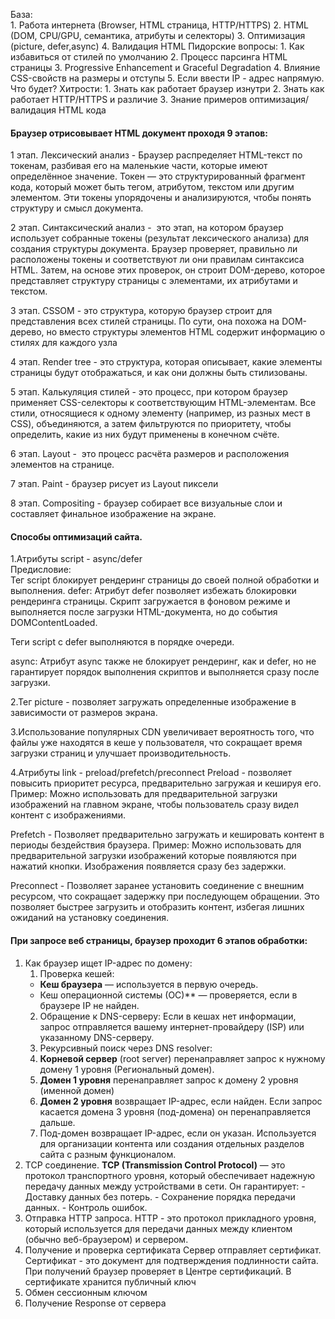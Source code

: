 
База:	
	1. Работа интернета (Browser, HTML страница, HTTP/HTTPS)
	2. HTML (DOM, CPU/GPU, семантика, атрибуты и селекторы)
	3. Оптимизация (picture, defer,async)
	4. Валидация HTML
Пидорские вопросы:
	1. Как избавиться от стилей по умолчанию
	2. Процесс парсинга HTML страницы
	3. Progressive Enhancement и Graceful Degradation
	4. Влияние CSS-свойств на размеры и отступы
	5. Если ввести IP - адрес напрямую. Что будет?
Хитрости:
	1. Знать как работает браузер изнутри
	2. Знать как работает HTTP/HTTPS и различие
	3. Знание примеров оптимизация/валидация HTML кода
#### Браузер отрисовывает HTML документ проходя 9 этапов: 
1 этап. Лексический анализ - Браузер распределяет HTML-текст по токенам, разбивая его на маленькие части, которые имеют определённое значение. Токен — это структурированный фрагмент кода, который может быть тегом, атрибутом, текстом или другим элементом. Эти токены упорядочены и анализируются, чтобы понять структуру и смысл документа. 

2 этап. Синтаксический анализ -  это этап, на котором браузер использует собранные токены (результат лексического анализа) для создания структуры документа. Браузер проверяет, правильно ли расположены токены и соответствуют ли они правилам синтаксиса HTML. Затем, на основе этих проверок, он строит DOM-дерево, которое представляет структуру страницы с элементами, их атрибутами и текстом.

3 этап. CSSOM - это структура, которую браузер строит для представления всех стилей страницы. По сути, она похожа на DOM-дерево, но вместо структуры элементов HTML содержит информацию о стилях для каждого узла

4 этап. Render tree - это структура, которая описывает, какие элементы страницы будут отображаться, и как они должны быть стилизованы.

5 этап. Калькуляция стилей - это процесс, при котором браузер применяет CSS-селекторы к соответствующим HTML-элементам. Все стили, относящиеся к одному элементу (например, из разных мест в CSS), объединяются, а затем фильтруются по приоритету, чтобы определить, какие из них будут применены в конечном счёте. 

6 этап. Layout -  это процесс расчёта размеров и расположения элементов на странице. 

7 этап. Paint - браузер рисует из Layout пиксели 

8 этап. Compositing - браузер собирает все визуальные слои и составляет финальное изображение на экране.

#### Способы оптимизаций сайта.
1.Атрибуты script - async/defer  
Предисловие:  
Тег script блокирует рендеринг страницы до своей полной обработки и выполнения.
defer:
Атрибут defer позволяет избежать блокировки рендеринга страницы. Скрипт загружается в фоновом режиме и выполняется после загрузки HTML-документа, но до события DOMContentLoaded.

Теги script с defer выполняются в порядке очереди.

async:
Атрибут async также не блокирует рендеринг, как и defer, но не гарантирует порядок выполнения скриптов и выполняется сразу после загрузки.

2.Тег picture - позволяет загружать определенные изображение в зависимости от размеров экрана.

3.Использование популярных CDN увеличивает вероятность того, что файлы уже находятся в кеше у пользователя, что сокращает время загрузки страниц и улучшает производительность.

4.Атрибуты link - preload/prefetch/preconnect
Preload - позволяет повысить приоритет ресурса, предварительно загружая и кешируя его. Пример: Можно использовать для предварительной загрузки изображений на главном экране, чтобы пользователь сразу видел контент с изображениями.

Prefetch - Позволяет предварительно загружать и кешировать контент в периоды бездействия браузера. Пример: Можно использовать для предварительной загрузки изображений которые появляются при нажатий кнопки. Изображения появляется сразу без задержки. 

Preconnect - Позволяет заранее установить соединение с внешним ресурсом, что сокращает задержку при последующем обращении. Это позволяет быстрее загрузить и отобразить контент, избегая лишних ожиданий на установку соединения.

#### При запросе веб страницы, браузер проходит 6 этапов обработки:
1. Как браузер ищет IP-адрес по домену:
   1. Проверка кешей:
	- **Кеш браузера** — используется в первую очередь.
	- Кеш операционной системы (ОС)** — проверяется, если в браузере IP не найден.
   2. Обращение к DNS-серверу:
	Если в кешах нет информации, запрос отправляется вашему интернет-провайдеру (ISP) или указанному DNS-серверу.
   3. Рекурсивный поиск через DNS resolver:
	1. **Корневой сервер** (root server) перенаправляет запрос к нужному домену 1 уровня (Региональный домен).
	2. **Домен 1 уровня** перенаправляет запрос к домену 2 уровня (именной домен)
	3. **Домен 2 уровня** возвращает IP-адрес, если найден. Если запрос касается домена 3 уровня (под-домена) он перенаправляется дальше.
	4. Под-домен возвращает IP-адрес, если он указан. Используется для организации контента или создания отдельных разделов сайта с разным функционалом.
2. TCP соединение.
	**TCP (Transmission Control Protocol)** — это протокол транспортного уровня, который обеспечивает надежную передачу данных между устройствами в сети. 
	Он гарантирует:
		- Доставку данных без потерь.
		- Сохранение порядка передачи данных.
        - Контроль ошибок.
3. Отправка HTTP запроса.
	HTTP - это протокол прикладного уровня, который используется для передачи данных между клиентом (обычно веб-браузером) и сервером.
4. Получение и проверка сертификата
	Сервер отправляет сертификат. Сертификат - это документ для подтверждения подлинности сайта. При получений браузер проверяет в Центре сертификаций. В сертификате хранится публичный ключ 
5. Обмен сессионным ключом
6. Получение Response от сервера
